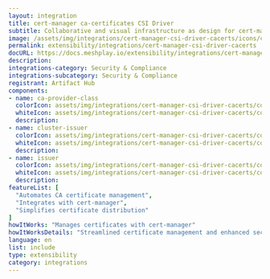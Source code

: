 ```yaml
---
layout: integration
title: cert-manager ca-certificates CSI Driver
subtitle: Collaborative and visual infrastructure as design for cert-manager ca-certificates CSI Driver
image: /assets/img/integrations/cert-manager-csi-driver-cacerts/icons/color/cert-manager-csi-driver-cacerts-color.svg
permalink: extensibility/integrations/cert-manager-csi-driver-cacerts
docURL: https://docs.meshplay.io/extensibility/integrations/cert-manager-csi-driver-cacerts
description: 
integrations-category: Security & Compliance
integrations-subcategory: Security & Compliance
registrant: Artifact Hub
components: 
- name: ca-provider-class
  colorIcon: assets/img/integrations/cert-manager-csi-driver-cacerts/components/ca-provider-class/icons/color/ca-provider-class-color.svg
  whiteIcon: assets/img/integrations/cert-manager-csi-driver-cacerts/components/ca-provider-class/icons/white/ca-provider-class-white.svg
  description: 
- name: cluster-issuer
  colorIcon: assets/img/integrations/cert-manager-csi-driver-cacerts/components/cluster-issuer/icons/color/cluster-issuer-color.svg
  whiteIcon: assets/img/integrations/cert-manager-csi-driver-cacerts/components/cluster-issuer/icons/white/cluster-issuer-white.svg
  description: 
- name: issuer
  colorIcon: assets/img/integrations/cert-manager-csi-driver-cacerts/components/issuer/icons/color/issuer-color.svg
  whiteIcon: assets/img/integrations/cert-manager-csi-driver-cacerts/components/issuer/icons/white/issuer-white.svg
  description: 
featureList: [
  "Automates CA certificate management",
  "Integrates with cert-manager",
  "Simplifies certificate distribution"
]
howItWorks: "Manages certificates with cert-manager"
howItWorksDetails: "Streamlined certificate management and enhanced security in Kubernetes"
language: en
list: include
type: extensibility
category: integrations
---
```

